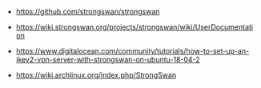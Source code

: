 * https://github.com/strongswan/strongswan

* https://wiki.strongswan.org/projects/strongswan/wiki/UserDocumentation

* https://www.digitalocean.com/community/tutorials/how-to-set-up-an-ikev2-vpn-server-with-strongswan-on-ubuntu-18-04-2

* https://wiki.archlinux.org/index.php/StrongSwan
